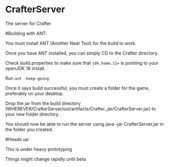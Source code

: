 # CrafterServer
The server for Crafter


#Building with ANT:

You must install ANT (Another Neat Tool) for the build to work.

Once you have ANT installed, you can simply CD to the Crafter directory.

Check build.properties to make sure that ``jdk.home.11=`` is pointing to your openJDK 16 install.

Run ``ant -keep-going``

Once it says build successful, you must create a folder for the game, preferably on your desktop.

Drop the jar from the build directory (WHEREVER/CrafterServer/out/artifacts/Crafter_jar/CrafterServer.jar) to your new folder directory.

You should now be able to run the server using java -jar CrafterServer.jar in the folder you created.


#Heads up:

This is under heavy prototyping

Things might change rapidly until beta
